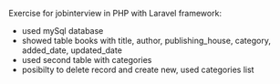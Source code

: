 Exercise for jobinterview in PHP with Laravel framework:
- used mySql database
- showed table books with title, author, publishing_house, category, added_date, updated_date
- used second table with categories
- posibilty to delete record and create new, used categories list
